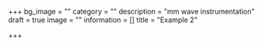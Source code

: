 +++
bg_image = ""
category = ""
description = "mm wave instrumentation"
draft = true
image = ""
information = []
title = "Example 2"

+++
